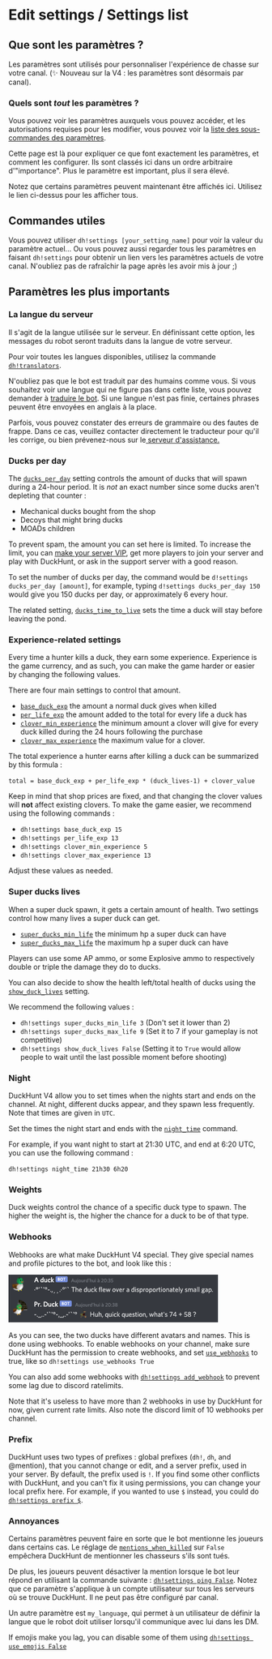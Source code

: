 # Edit settings / Settings list

## Que sont les paramètres ?

Les paramètres sont utilisés pour personnaliser l'expérience de chasse sur votre canal. \(✨ Nouveau sur la V4 : les paramètres sont désormais par canal\).

### Quels sont _tout_ les paramètres ?

Vous pouvez voir les paramètres auxquels vous pouvez accéder, et les autorisations requises pour les modifier, vous pouvez voir la [liste des sous-commandes des paramètres](https://duckhunt.me/commands/settings).

Cette page est là pour expliquer ce que font exactement les paramètres, et comment les configurer. Ils sont classés ici dans un ordre arbitraire d'"importance". Plus le paramètre est important, plus il sera élevé.

Notez que certains paramètres peuvent maintenant être affichés ici. Utilisez le lien ci-dessus pour les afficher tous.

## Commandes utiles

Vous pouvez utiliser `dh!settings [your_setting_name]` pour voir la valeur du paramètre actuel... Ou vous pouvez aussi regarder tous les paramètres en faisant `dh!settings` pour obtenir un lien vers les paramètres actuels de votre canal. N'oubliez pas de rafraîchir la page après les avoir mis à jour ;\)

## Paramètres les plus importants

### La langue du serveur

Il s'agit de la langue utilisée sur le serveur. En définissant cette option, les messages du robot seront traduits dans la langue de votre serveur.

Pour voir toutes les langues disponibles, utilisez la commande [`dh!translators`](https://duckhunt.me/commands/translators).

N'oubliez pas que le bot est traduit par des humains comme vous. Si vous souhaitez voir une langue qui ne figure pas dans cette liste, vous pouvez demander à [traduire le bot](../players-guide/how-to-contribute-to-the-bot.md). Si une langue n'est pas finie, certaines phrases peuvent être envoyées en anglais à la place.

Parfois, vous pouvez constater des erreurs de grammaire ou des fautes de frappe. Dans ce cas, veuillez contacter directement le traducteur pour qu'il les corrige, ou bien prévenez-nous sur le[ serveur d'assistance.](https://discordapp.com/invite/2BksEkV)

### Ducks per day

The [`ducks_per_day`](https://duckhunt.me/commands/settings/ducks_per_day) setting controls the amount of ducks that will spawn during a 24-hour period. It is _not_ an exact number since some ducks aren't depleting that counter :

* Mechanical ducks bought from the shop
* Decoys that might bring ducks
* MOADs children

To prevent spam, the amount you can set here is limited. To increase the limit, you can [make your server VIP](../players-guide/how-to-contribute-to-the-bot.md), get more players to join your server and play with DuckHunt, or ask in the support server with a good reason.

To set the number of ducks per day, the command would be `d!settings ducks_per_day [amount]`, for example, typing `d!settings ducks_per_day 150` would give you 150 ducks per day, or approximately 6 every hour.

The related setting, [`ducks_time_to_live`](https://duckhunt.me/commands/settings/ducks_time_to_live) sets the time a duck will stay before leaving the pond.

### Experience-related settings

Every time a hunter kills a duck, they earn some experience. Experience is the game currency, and as such, you can make the game harder or easier by changing the following values.

There are four main settings to control that amount.

* [`base_duck_exp`](https://duckhunt.me/commands/settings/base_duck_exp) the amount a normal duck gives when killed
* [`per_life_exp`](https://duckhunt.me/commands/settings/per_life_exp) the amount added to the total for every life a duck has
* [`clover_min_experience`](https://duckhunt.me/commands/settings/clover_min_experience) the minimum amount a clover will give for every duck killed during the 24 hours following the purchase
* [`clover_max_experience`](https://duckhunt.me/commands/settings/clover_max_experience) the maximum value for a clover.

The total experience a hunter earns after killing a duck can be summarized by this formula :

`total = base_duck_exp + per_life_exp * (duck_lives-1) + clover_value`

Keep in mind that shop prices are fixed, and that changing the clover values will **not** affect existing clovers. To make the game easier, we recommend using the following commands :

* `dh!settings base_duck_exp 15`
* `dh!settings per_life_exp 13`
* `dh!settings clover_min_experience 5`
* `dh!settings clover_max_experience 13`

Adjust these values as needed.

### Super ducks lives

When a super duck spawn, it gets a certain amount of health. Two settings control how many lives a super duck can get.

* [`super_ducks_min_life`](https://duckhunt.me/commands/settings/super_ducks_min_life) the minimum hp a super duck can have
* [`super_ducks_max_life`](https://duckhunt.me/commands/settings/super_ducks_max_life) the maximum hp a super duck can have

Players can use some AP ammo, or some Explosive ammo to respectively double or triple the damage they do to ducks.

You can also decide to show the health left/total health of ducks using the [`show_duck_lives`](https://duckhunt.me/commands/settings/show_duck_lives) setting.

We recommend the following values :

* `dh!settings super_ducks_min_life 3` \(Don't set it lower than 2\)
* `dh!settings super_ducks_max_life 9` \(Set it to 7 if your gameplay is not competitive\)
* `dh!settings show_duck_lives False` \(Setting it to `True` would allow people to wait until the last possible moment before shooting\)

### Night

DuckHunt V4 allow you to set times when the nights start and ends on the channel. At night, different ducks appear, and they spawn less frequently. Note that times are given in `UTC`.

Set the times the night start and ends with the [`night_time`](https://duckhunt.me/commands/settings/night_time) command.

For example, if you want night to start at 21:30 UTC, and end at 6:20 UTC, you can use the following command :

`dh!settings night_time 21h30 6h20`

### Weights

Duck weights control the chance of a specific duck type to spawn. The higher the weight is, the higher the chance for a duck to be of that type.

### Webhooks

Webhooks are what make DuckHunt V4 special. They give special names and profile pictures to the bot, and look like this :

![What do webhooks look like ?](../.gitbook/assets/webhooks.png)

As you can see, the two ducks have different avatars and names. This is done using webhooks. To enable webhooks on your channel, make sure DuckHunt has the permission to create webhooks, and set [`use_webhooks`](https://duckhunt.me/commands/settings/use_webhooks) to true, like so `dh!settings use_webhooks True`

You can also add some webhooks with [`dh!settings add_webhook`](https://duckhunt.me/commands/settings/add_webhook) to prevent some lag due to discord ratelimits.

Note that it's useless to have more than 2 webhooks in use by DuckHunt for now, given current rate limits. Also note the discord limit of 10 webhooks per channel.

### Prefix

DuckHunt uses two types of prefixes : global prefixes \(`dh!`, `dh`, and @mention\), that you cannot change or edit, and a server prefix, used in your server. By default, the prefix used is `!`. If you find some other conflicts with DuckHunt, and you can't fix it using permissions, you can change your local prefix here. For example, if you wanted to use `$` instead, you could do [`dh!settings prefix $`](https://duckhunt.me/commands/settings/prefix).

### Annoyances

Certains paramètres peuvent faire en sorte que le bot mentionne les joueurs dans certains cas. Le réglage de [`mentions_when_killed`](https://duckhunt.me/commands/settings/mentions_when_killed) sur `False` empêchera DuckHunt de mentionner les chasseurs s'ils sont tués.

De plus, les joueurs peuvent désactiver la mention lorsque le bot leur répond en utilisant la commande suivante : [`dh!settings ping False`](https://duckhunt.me/commands/settings/ping). Notez que ce paramètre s'applique à un compte utilisateur sur tous les serveurs où se trouve DuckHunt. Il ne peut pas être configuré par canal.

Un autre paramètre est `my_language`, qui permet à un utilisateur de définir la langue que le robot doit utiliser lorsqu'il communique avec lui dans les DM.

If emojis make you lag, you can disable some of them using [`dh!settings use_emojis False`](https://duckhunt.me/commands/settings/use_emojis)

